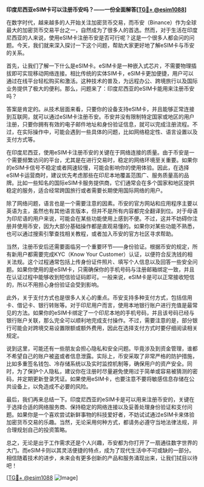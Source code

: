 **印度尼西亚eSIM卡可以注册币安吗？——一份全面解答[[TG💪+ @esim1088](https://t.me/s/esim1088)]**

在数字时代，越来越多的人开始关注加密货币交易，而币安（Binance）作为全球最大的加密货币交易平台之一，自然成为了很多人的首选。然而，对于生活在印度尼西亚的人来说，使用eSIM卡注册币安是否可行呢？这是一个很多人都会问的问题。今天，我们就来深入探讨一下这个问题，帮助大家更好地了解eSIM卡与币安的关系。

首先，让我们了解一下什么是eSIM卡。eSIM卡是一种嵌入式芯片，不需要物理插拔即可实现移动网络连接。相比传统的实体SIM卡，eSIM卡更加便捷，用户可以通过在线平台轻松购买和激活。这种技术的普及，为远程办公、跨境旅行以及国际业务提供了极大的便利。那么，问题来了：印度尼西亚的eSIM卡能用来注册币安吗？

答案是肯定的。从技术层面来看，只要你的设备支持eSIM卡，并且能够正常连接到互联网，就可以通过eSIM卡注册币安。币安并没有限制特定国家或地区的用户注册，只要你拥有有效的电子邮件地址和身份验证信息，就可以完成注册流程。不过，在实际操作中，可能会遇到一些具体的问题，比如网络稳定性、语言设置以及支付方式等。

在印度尼西亚，使用eSIM卡注册币安的关键在于网络连接的质量。由于币安是一个需要频繁访问的平台，尤其是在进行交易时，稳定的网络环境至关重要。如果你的eSIM卡信号不稳定或者网速较慢，可能会影响你的使用体验。因此，在选择eSIM卡运营商时，建议优先考虑那些在印尼本地覆盖范围广、服务质量高的品牌。比如一些知名的国际eSIM卡服务提供商，它们通常会在多个国家和地区提供稳定的服务，适合经常跨国旅行或者需要长期使用国际网络的用户。

除了网络问题，语言也是一个需要注意的因素。币安的官方网站和应用程序主要以英语为主，虽然也有其他语言版本，但并不是所有内容都完全翻译到位。对于母语为印尼语的用户来说，可能会在某些功能使用上感到不便。不过，这并不妨碍你注册并使用币安，因为大部分基础操作都是直观易懂的。如果你对某些功能不熟悉，也可以通过搜索引擎查找相关教程，或者加入币安的官方社区寻求帮助。

当然，注册币安后还需要面临另一个重要环节——身份验证。根据币安的规定，所有新用户都需要完成KYC（Know Your Customer）认证，以便符合反洗钱的相关法规。这个过程通常包括上传身份证件照片、填写个人信息以及回答一些安全问题。如果你使用的是eSIM卡，只需确保你的手机号码与注册邮箱绑定一致，并且在认证过程中能够收到短信验证码即可。一般来说，eSIM卡是可以正常接收短信的，所以不用担心身份验证会受到影响。

此外，关于支付方式也是很多人关心的重点。币安支持多种支付方式，包括信用卡、借记卡、银行转账等。对于印尼用户而言，使用本地银行账户进行充值是最常见的方法。如果你的eSIM卡绑定了一个印尼本地的手机号码，并且该号码已经与银行账户关联，那么完全可以顺利地完成支付操作。不过，需要注意的是，部分银行可能会对跨境交易设置限额或额外费用，因此在选择支付方式时要仔细阅读相关规定。

说到这里，可能还有一些朋友会担心隐私和安全问题。毕竟涉及到资金管理，谁都不希望自己的账户被盗或者信息泄露。实际上，币安采取了非常严格的防护措施，比如多重签名钱包、冷存储系统以及实时监控机制等，确保用户的资产安全。同时，为了保护个人隐私，建议你在注册时尽量避免使用过于简单或容易被猜测的密码，并定期更新登录凭证。如果使用eSIM卡，也要注意不要将敏感信息存储在公共设备上，以免造成不必要的风险。

最后，我们再来总结一下。印度尼西亚的eSIM卡是可以用来注册币安的，关键在于选择合适的网络服务商、保持稳定的网络连接以及妥善处理身份验证和支付问题。如果你是一个喜欢尝试新鲜事物的科技爱好者，不妨试试通过eSIM卡来体验加密货币交易的乐趣。当然，无论采用何种方式，都请务必遵守当地法律法规，并合理规划自己的投资策略。

总之，无论是出于工作需求还是个人兴趣，币安都为你打开了一扇通往数字世界的大门。而eSIM卡则以其灵活便捷的特点，成为了现代生活中不可或缺的一部分。相信随着技术的进步，未来会有更多创新的产品和服务涌现出来，让我们拭目以待吧！

[[TG💪+ @esim1088](https://t.me/s/esim1088) ![Image](https://i.postimg.cc/4NQfJmqS/Snipaste-2025-05-13-00-14-12.png)]